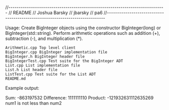 //-----------------------------------------------------------------------------
// README
// Joshua Barsky
// jbarsky
// pa6
//-----------------------------------------------------------------------------


 Usage:
  Create BigInteger objects using the constructor BigInteger(long) or BigInteger(std::string).
  Perform arithmetic operations such as addition (+), subtraction (-), and multiplication (*).

 
 
 	Arithmetic.cpp Top level client 
 	BigInteger.cpp BigInteger implementation file
 	BigInteger.h BigInteger header file
 	BigIntegerTest.cpp Test suite for the BigInteger ADT
 	List.cpp List implementation file
 	List.h List header file
 	ListTest.cpp Test suite for the List ADT
 	README.md

Example output:

 Sum: -863197532
 Difference: 1111111110
 Product: -121932631112635269
 num1 is not less than num2

